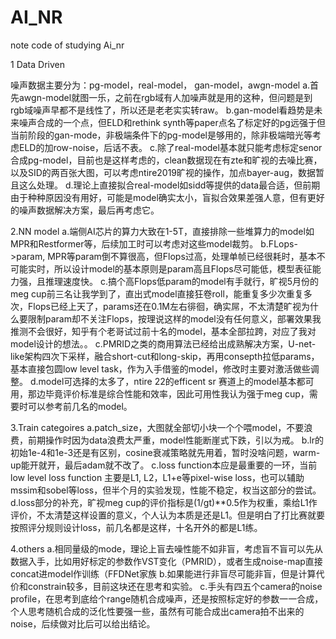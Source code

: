 # AI_NR
note code of studying Ai_nr 

1 Data Driven

噪声数据主要分为：pg-model，real-model， gan-model，awgn-model
a.首先awgn-model就图一乐，之前在rgb域有人加噪声就是用的这种，但问题是到rgb域噪声早都不是线性了，所以还是老老实实转raw。
b.gan-model看趋势是未来噪声合成的一个点，但ELD和rethink synth等paper点名了标定好的pg远强于但当前阶段的gan-mode，非极端条件下的pg-model是够用的，除非极端暗光等考虑ELD的加row-noise，后话不表。
c.除了real-model基本就只能考虑标定senor合成pg-model，目前也是这样考虑的，clean数据现在有zte和旷视的去噪比赛，以及SID的两百张大图，可以考虑ntire2019旷视的操作，加点bayer-aug，数据暂且这么处理。
d.理论上直接拟合real-model如sidd等提供的data最合适，但前期由于种种原因没有用好，可能是model确实太小，盲拟合效果差强人意，但有更好的噪声数据解决方案，最后再考虑它。

2.NN model
a.端侧AI芯片的算力大致在1-5T，直接排除一些堆算力的model如MPR和Restformer等，后续加工时可以考虑对这些model裁剪。
b.FLops->param, MPR等param倒不算很高，但Flops过高，处理单帧已经很耗时，基本不可能实时，所以设计model的基本原则是param高且Flops尽可能低，模型表征能力强，且推理速度快。
c.搞个高Flops低param的model有手就行，旷视5月份的meg cup前三名让我学到了，直出式model直接狂卷roll，能重复多少次重复多次，Flops已经上天了，params还在0.1M左右徘徊，确实屌，不太清楚旷视为什么要限制param却不关注Flops，按理说这样的model没有任何意义，部署效果我推测不会很好，知乎有个老哥试过前十名的model，基本全部拉跨，对应了我对model设计的想法。。
c.PMRID之类的商用算法已经给出成熟解决方案，U-net-like架构四次下采样，融合short-cut和long-skip，再用consepth拉低params，基本直接包圆low level task，作为入手借鉴的model，修改时主要对激活做些调整。
d.model可选择的太多了，ntire 22的efficent sr 赛道上的model基本都可用，那边毕竟评价标准是综合性能和效率，因此可用性我认为强于meg cup，需要时可以参考前几名的model。

3.Train categoires
a.patch_size，大图就全部切小块一个个喂model，不要浪费，前期操作时因为data浪费太严重，model性能断崖式下跌，引以为戒。
b.lr的初始1e-4和1e-3还是有区别，cosine衰减策略就先用着，暂时没啥问题，warm-up能开就开，最后adam就不改了。
c.loss function本应是最重要的一环，当前low level loss function 主要是L1, L2，L1+e等pixel-wise loss，也可以辅助mssim和sobel等loss，但半个月的实验发现，性能不稳定，权当这部分的尝试。
d.loss部分的补充，旷视meg cup的评价指标是(1/gt)**0.5作为权重，乘给L1作评价，不太清楚这样设置的意义，个人认为本质是还是L1。但是明白了打比赛就要按照评分规则设计loss，前几名都是这样，十名开外的都是L1练。

4.others
a.相同量级的mode，理论上盲去噪性能不如非盲，考虑盲不盲可以先从数据入手，比如用好标定的参数作VST变化（PMRID），或者生成noise-map直接concat进model作训练（FFDNet家族
b.如果能进行非盲尽可能非盲，但是计算代价和constrain较多，目前这块还在思考和实验。
c.手头有四五个camera的noise profile，在思考到底给个range随机合成噪声，还是按照标定好的参数一一合成，个人思考随机合成的泛化性要强一些，虽然有可能合成出camera拍不出来的noise，后续做对比后可以给出结论。
